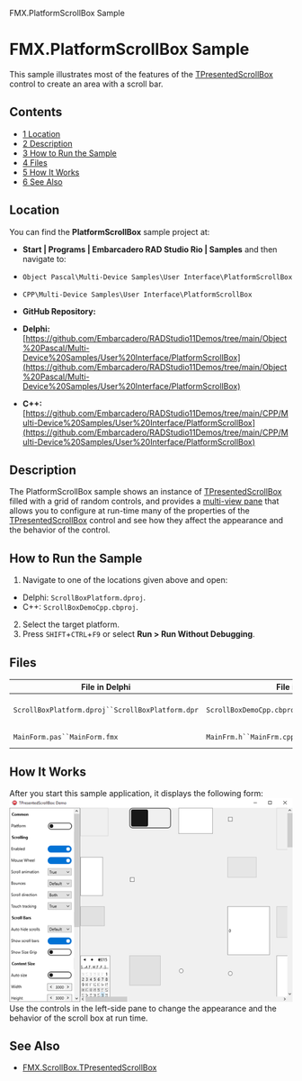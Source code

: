 FMX.PlatformScrollBox Sample[]()
# FMX.PlatformScrollBox Sample 


This sample illustrates most of the features of the [TPresentedScrollBox](http://docwiki.embarcadero.com/Libraries/en/FMX.ScrollBox.TPresentedScrollBox) control to create an area with a scroll bar.
## Contents



* [1 Location](#Location)
* [2 Description](#Description)
* [3 How to Run the Sample](#How_to_Run_the_Sample)
* [4 Files](#Files)
* [5 How It Works](#How_It_Works)
* [6 See Also](#See_Also)


## Location 

You can find the **PlatformScrollBox** sample project at:
* **Start | Programs | Embarcadero RAD Studio Rio | Samples** and then navigate to:

* `Object Pascal\Multi-Device Samples\User Interface\PlatformScrollBox`
* `CPP\Multi-Device Samples\User Interface\PlatformScrollBox`

* **GitHub Repository:**

* **Delphi:**[https://github.com/Embarcadero/RADStudio11Demos/tree/main/Object%20Pascal/Multi-Device%20Samples/User%20Interface/PlatformScrollBox](https://github.com/Embarcadero/RADStudio11Demos/tree/main/Object%20Pascal/Multi-Device%20Samples/User%20Interface/PlatformScrollBox)
* **C++:**[https://github.com/Embarcadero/RADStudio11Demos/tree/main/CPP/Multi-Device%20Samples/User%20Interface/PlatformScrollBox](https://github.com/Embarcadero/RADStudio11Demos/tree/main/CPP/Multi-Device%20Samples/User%20Interface/PlatformScrollBox)

## Description 

The PlatformScrollBox sample shows an instance of [TPresentedScrollBox](http://docwiki.embarcadero.com/Libraries/en/FMX.ScrollBox.TPresentedScrollBox) filled with a grid of random controls, and provides a [multi-view pane](http://docwiki.embarcadero.com/Libraries/en/FMX.MultiView.TMultiView) that allows you to configure at run-time many of the properties of the [TPresentedScrollBox](http://docwiki.embarcadero.com/Libraries/en/FMX.ScrollBox.TPresentedScrollBox) control and see how they affect the appearance and the behavior of the control.
## How to Run the Sample 


1.  Navigate to one of the locations given above and open:

*  Delphi: `ScrollBoxPlatform.dproj`.
*  C++: `ScrollBoxDemoCpp.cbproj`.

2.  Select the target platform.
3.  Press `SHIFT`+`CTRL`+`F9` or select **Run > Run Without Debugging**.

## Files 



| File in Delphi                                   | File in C++                                     | Contains            |
| ------------------------------------------------ | ----------------------------------------------- | ------------------- |
| `ScrollBoxPlatform.dproj``ScrollBoxPlatform.dpr` | `ScrollBoxDemoCpp.cbproj``ScrollBoxDemoCpp.cpp` | The project itself. |
| `MainForm.pas``MainForm.fmx`                     | `MainFrm.h``MainFrm.cpp``MainFrm.fmx`           | The main form.      |


## How It Works 

After you start this sample application, it displays the following form:![PlatformScrollBox.png](Readme%20Files/PlatformScrollBox.png)
Use the controls in the left-side pane to change the appearance and the behavior of the scroll box at run time.

## See Also 


* [FMX.ScrollBox.TPresentedScrollBox](http://docwiki.embarcadero.com/Libraries/en/FMX.ScrollBox.TPresentedScrollBox)





